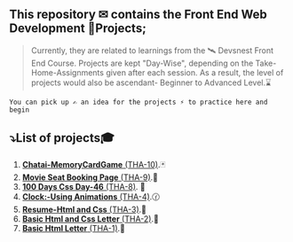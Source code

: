 ## This repository ✉ contains the **Front End Web Development** 🚀Projects;

> Currently, they are related to learnings from the 🛰 Devsnest Front End Course.
> Projects are kept "Day-Wise", depending on the Take-Home-Assignments given after each session. As a result, the level of projects would also be ascendant- Beginner to Advanced Level.⌛

`You can pick up ✍ an idea for the projects ⚡ to practice here and begin`

## ⤵️List of projects🎓

1. [**Chatai-MemoryCardGame** (THA-10)](https://iemprashanttha10.netlify.app).🃏
1. [**Movie Seat Booking Page** (THA-9)](https://iemprashanttha9.netlify.app).🎥
1. [**100 Days Css Day-46** (THA-8)](https://iemprashanttha8.netlify.app). 🥇
1. [**Clock:-Using Animations** (THA-4)](https://iemprashanttha4.netlify.app).🕜
1. [**Resume-Html and Css** (THA-3)](https://iemprashanttha3.netlify.app).📃
1. [**Basic Html and Css Letter** (THA-2)](https://iemprashanttha2.netlify.app).💌
1. [**Basic Html Letter** (THA-1)](https://iemprashanttha1.netlify.app).💌
